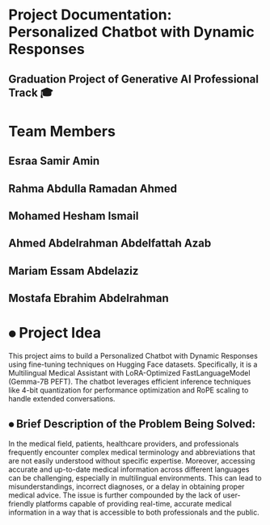 
# Project Documentation: Personalized Chatbot with Dynamic Responses
  ## Graduation Project of Generative AI Professional Track 🎓
  
# Team Members
## Esraa Samir Amin
## Rahma Abdulla Ramadan Ahmed
## Mohamed Hesham Ismail
## Ahmed Abdelrahman Abdelfattah Azab
## Mariam Essam Abdelaziz
## Mostafa Ebrahim Abdelrahman

# ⦁ Project Idea  
This project aims to build a Personalized Chatbot with Dynamic Responses using fine-tuning techniques on Hugging Face datasets. Specifically, it is a Multilingual Medical Assistant with LoRA-Optimized FastLanguageModel (Gemma-7B PEFT). The chatbot leverages efficient inference techniques like 4-bit quantization for performance optimization and RoPE scaling to handle extended conversations.

## ⦁	Brief Description of the Problem Being Solved:
In the medical field, patients, healthcare providers, and professionals frequently encounter complex medical terminology and abbreviations that are not easily understood without specific expertise. Moreover, accessing accurate and up-to-date medical information across different languages can be challenging, especially in multilingual environments. This can lead to misunderstandings, incorrect diagnoses, or a delay in obtaining proper medical advice. The issue is further compounded by the lack of user-friendly platforms capable of providing real-time, accurate medical information in a way that is accessible to both professionals and the public.
